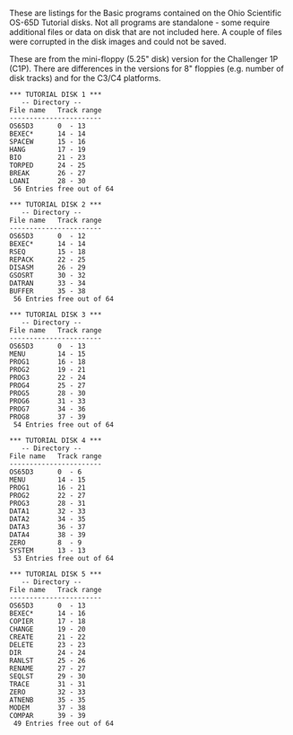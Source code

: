 These are listings for the Basic programs contained on the Ohio
Scientific OS-65D Tutorial disks. Not all programs are standalone -
some require additional files or data on disk that are not included
here. A couple of files were corrupted in the disk images and could
not be saved.

These are from the mini-floppy (5.25" disk) version for the Challenger
1P (C1P). There are differences in the versions for 8" floppies (e.g.
number of disk tracks) and for the C3/C4 platforms.

```
*** TUTORIAL DISK 1 ***
   -- Directory --
File name   Track range
-----------------------
OS65D3      0  - 13 
BEXEC*      14 - 14 
SPACEW      15 - 16 
HANG        17 - 19 
BIO         21 - 23 
TORPED      24 - 25 
BREAK       26 - 27 
LOANI       28 - 30 
 56 Entries free out of 64

*** TUTORIAL DISK 2 ***
   -- Directory --
File name   Track range
-----------------------
OS65D3      0  - 12 
BEXEC*      14 - 14 
RSEQ        15 - 18 
REPACK      22 - 25 
DISASM      26 - 29 
GSOSRT      30 - 32 
DATRAN      33 - 34 
BUFFER      35 - 38 
 56 Entries free out of 64

*** TUTORIAL DISK 3 ***
   -- Directory --
File name   Track range
-----------------------
OS65D3      0  - 13 
MENU        14 - 15 
PROG1       16 - 18 
PROG2       19 - 21 
PROG3       22 - 24 
PROG4       25 - 27 
PROG5       28 - 30 
PROG6       31 - 33 
PROG7       34 - 36 
PROG8       37 - 39 
 54 Entries free out of 64

*** TUTORIAL DISK 4 ***
   -- Directory --
File name   Track range
-----------------------
OS65D3      0  - 6 
MENU        14 - 15 
PROG1       16 - 21 
PROG2       22 - 27 
PROG3       28 - 31 
DATA1       32 - 33 
DATA2       34 - 35 
DATA3       36 - 37 
DATA4       38 - 39 
ZERO        8  - 9 
SYSTEM      13 - 13 
 53 Entries free out of 64

*** TUTORIAL DISK 5 ***
   -- Directory --
File name   Track range
-----------------------
OS65D3      0  - 13 
BEXEC*      14 - 16 
COPIER      17 - 18 
CHANGE      19 - 20 
CREATE      21 - 22 
DELETE      23 - 23 
DIR         24 - 24 
RANLST      25 - 26 
RENAME      27 - 27 
SEQLST      29 - 30 
TRACE       31 - 31 
ZERO        32 - 33 
ATNENB      35 - 35 
MODEM       37 - 38 
COMPAR      39 - 39 
 49 Entries free out of 64
```
